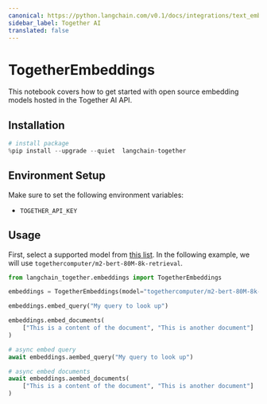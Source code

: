 ```yaml
---
canonical: https://python.langchain.com/v0.1/docs/integrations/text_embedding/together
sidebar_label: Together AI
translated: false
---
```


# TogetherEmbeddings

This notebook covers how to get started with open source embedding models hosted in the Together AI API.

## Installation

```python
# install package
%pip install --upgrade --quiet  langchain-together
```

## Environment Setup

Make sure to set the following environment variables:

- `TOGETHER_API_KEY`

## Usage

First, select a supported model from [this list](https://docs.together.ai/docs/embedding-models). In the following example, we will use `togethercomputer/m2-bert-80M-8k-retrieval`.

```python
from langchain_together.embeddings import TogetherEmbeddings

embeddings = TogetherEmbeddings(model="togethercomputer/m2-bert-80M-8k-retrieval")
```

```python
embeddings.embed_query("My query to look up")
```

```python
embeddings.embed_documents(
    ["This is a content of the document", "This is another document"]
)
```

```python
# async embed query
await embeddings.aembed_query("My query to look up")
```

```python
# async embed documents
await embeddings.aembed_documents(
    ["This is a content of the document", "This is another document"]
)
```